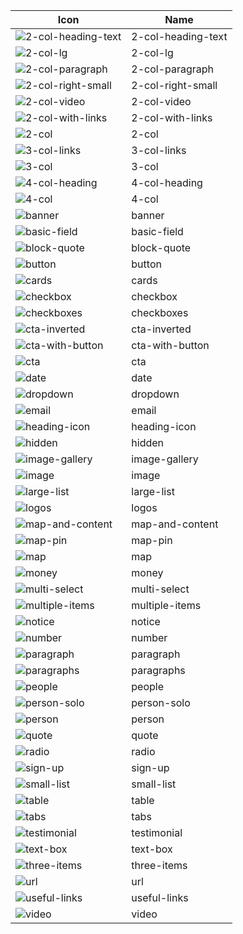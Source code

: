 | Icon | Name |
| --- | --- |
| ![2-col-heading-text](https://github.com/octavenz/wagtailextraicons/blob/master/lib/icons/2-col-heading-text.svg) | 2-col-heading-text |
| ![2-col-lg](https://github.com/octavenz/wagtailextraicons/blob/master/lib/icons/2-col-lg.svg) | 2-col-lg |
| ![2-col-paragraph](https://github.com/octavenz/wagtailextraicons/blob/master/lib/icons/2-col-paragraph.svg) | 2-col-paragraph |
| ![2-col-right-small](https://github.com/octavenz/wagtailextraicons/blob/master/lib/icons/2-col-right-small.svg) | 2-col-right-small |
| ![2-col-video](https://github.com/octavenz/wagtailextraicons/blob/master/lib/icons/2-col-video.svg) | 2-col-video |
| ![2-col-with-links](https://github.com/octavenz/wagtailextraicons/blob/master/lib/icons/2-col-with-links.svg) | 2-col-with-links |
| ![2-col](https://github.com/octavenz/wagtailextraicons/blob/master/lib/icons/2-col.svg) | 2-col |
| ![3-col-links](https://github.com/octavenz/wagtailextraicons/blob/master/lib/icons/3-col-links.svg) | 3-col-links |
| ![3-col](https://github.com/octavenz/wagtailextraicons/blob/master/lib/icons/3-col.svg) | 3-col |
| ![4-col-heading](https://github.com/octavenz/wagtailextraicons/blob/master/lib/icons/4-col-heading.svg) | 4-col-heading |
| ![4-col](https://github.com/octavenz/wagtailextraicons/blob/master/lib/icons/4-col.svg) | 4-col |
| ![banner](https://github.com/octavenz/wagtailextraicons/blob/master/lib/icons/banner.svg) | banner |
| ![basic-field](https://github.com/octavenz/wagtailextraicons/blob/master/lib/icons/basic-field.svg) | basic-field |
| ![block-quote](https://github.com/octavenz/wagtailextraicons/blob/master/lib/icons/block-quote.svg) | block-quote |
| ![button](https://github.com/octavenz/wagtailextraicons/blob/master/lib/icons/button.svg) | button |
| ![cards](https://github.com/octavenz/wagtailextraicons/blob/master/lib/icons/cards.svg) | cards |
| ![checkbox](https://github.com/octavenz/wagtailextraicons/blob/master/lib/icons/checkbox.svg) | checkbox |
| ![checkboxes](https://github.com/octavenz/wagtailextraicons/blob/master/lib/icons/checkboxes.svg) | checkboxes |
| ![cta-inverted](https://github.com/octavenz/wagtailextraicons/blob/master/lib/icons/cta-inverted.svg) | cta-inverted |
| ![cta-with-button](https://github.com/octavenz/wagtailextraicons/blob/master/lib/icons/cta-with-button.svg) | cta-with-button |
| ![cta](https://github.com/octavenz/wagtailextraicons/blob/master/lib/icons/cta.svg) | cta |
| ![date](https://github.com/octavenz/wagtailextraicons/blob/master/lib/icons/date.svg) | date |
| ![dropdown](https://github.com/octavenz/wagtailextraicons/blob/master/lib/icons/dropdown.svg) | dropdown |
| ![email](https://github.com/octavenz/wagtailextraicons/blob/master/lib/icons/email.svg) | email |
| ![heading-icon](https://github.com/octavenz/wagtailextraicons/blob/master/lib/icons/heading-icon.svg) | heading-icon |
| ![hidden](https://github.com/octavenz/wagtailextraicons/blob/master/lib/icons/hidden.svg) | hidden |
| ![image-gallery](https://github.com/octavenz/wagtailextraicons/blob/master/lib/icons/image-gallery.svg) | image-gallery |
| ![image](https://github.com/octavenz/wagtailextraicons/blob/master/lib/icons/image.svg) | image |
| ![large-list](https://github.com/octavenz/wagtailextraicons/blob/master/lib/icons/large-list.svg) | large-list |
| ![logos](https://github.com/octavenz/wagtailextraicons/blob/master/lib/icons/logos.svg) | logos |
| ![map-and-content](https://github.com/octavenz/wagtailextraicons/blob/master/lib/icons/map-and-content.svg) | map-and-content |
| ![map-pin](https://github.com/octavenz/wagtailextraicons/blob/master/lib/icons/map-pin.svg) | map-pin |
| ![map](https://github.com/octavenz/wagtailextraicons/blob/master/lib/icons/map.svg) | map |
| ![money](https://github.com/octavenz/wagtailextraicons/blob/master/lib/icons/money.svg) | money |
| ![multi-select](https://github.com/octavenz/wagtailextraicons/blob/master/lib/icons/multi-select.svg) | multi-select |
| ![multiple-items](https://github.com/octavenz/wagtailextraicons/blob/master/lib/icons/multiple-items.svg) | multiple-items |
| ![notice](https://github.com/octavenz/wagtailextraicons/blob/master/lib/icons/notice.svg) | notice |
| ![number](https://github.com/octavenz/wagtailextraicons/blob/master/lib/icons/number.svg) | number |
| ![paragraph](https://github.com/octavenz/wagtailextraicons/blob/master/lib/icons/paragraph.svg) | paragraph |
| ![paragraphs](https://github.com/octavenz/wagtailextraicons/blob/master/lib/icons/paragraphs.svg) | paragraphs |
| ![people](https://github.com/octavenz/wagtailextraicons/blob/master/lib/icons/people.svg) | people |
| ![person-solo](https://github.com/octavenz/wagtailextraicons/blob/master/lib/icons/person-solo.svg) | person-solo |
| ![person](https://github.com/octavenz/wagtailextraicons/blob/master/lib/icons/person.svg) | person |
| ![quote](https://github.com/octavenz/wagtailextraicons/blob/master/lib/icons/quote.svg) | quote |
| ![radio](https://github.com/octavenz/wagtailextraicons/blob/master/lib/icons/radio.svg) | radio |
| ![sign-up](https://github.com/octavenz/wagtailextraicons/blob/master/lib/icons/sign-up.svg) | sign-up |
| ![small-list](https://github.com/octavenz/wagtailextraicons/blob/master/lib/icons/small-list.svg) | small-list |
| ![table](https://github.com/octavenz/wagtailextraicons/blob/master/lib/icons/table.svg) | table |
| ![tabs](https://github.com/octavenz/wagtailextraicons/blob/master/lib/icons/tabs.svg) | tabs |
| ![testimonial](https://github.com/octavenz/wagtailextraicons/blob/master/lib/icons/testimonial.svg) | testimonial |
| ![text-box](https://github.com/octavenz/wagtailextraicons/blob/master/lib/icons/text-box.svg) | text-box |
| ![three-items](https://github.com/octavenz/wagtailextraicons/blob/master/lib/icons/three-items.svg) | three-items |
| ![url](https://github.com/octavenz/wagtailextraicons/blob/master/lib/icons/url.svg) | url |
| ![useful-links](https://github.com/octavenz/wagtailextraicons/blob/master/lib/icons/useful-links.svg) | useful-links |
| ![video](https://github.com/octavenz/wagtailextraicons/blob/master/lib/icons/video.svg) | video |
